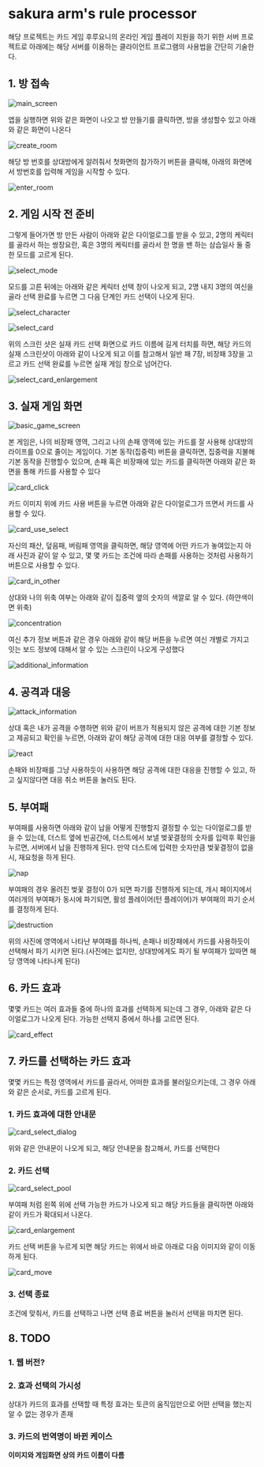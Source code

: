 # sakura arm's rule processor
해당 프로젝트는 카드 게임 후루요니의 온라인 게임 플레이 지원을 하기 위한 서버 프로젝트로 아래에는 해당 서버를 이용하는 클라이언트 프로그램의 사용법을 간단히 기술한다.

## 1. 방 접속
![main_screen](/image_for_readme/1_connect%20room/1_main_screen.PNG)

앱을 실행하면 위와 같은 화면이 나오고 방 만들기를 클릭하면, 방을 생성할수 있고 아래와 같은 화면이 나온다

![create_room](/image_for_readme/1_connect%20room/2_create_room.PNG)  

해당  방 번호를 상대방에게 알려줘서 첫화면의 참가하기 버튼을 클릭해, 아래의 화면에서 방번호를 입력해 게임을 시작할 수 있다.

![enter_room](/image_for_readme/1_connect%20room/3_enter_room.PNG)  

## 2. 게임 시작 전 준비
그렇게 들어가면 방 만든 사람이 아래와 같은 다이얼로그를 받을 수 있고, 2명의 케릭터를 골라서 하는 쌍장요란, 혹은 3명의 케릭터를 골라서 한
명을 밴 하는 삼습일사 둘 중 한 모드를 고르게 된다.

![select_mode](/image_for_readme/2_before_game_start/1_select_mode.PNG) 

모드를 고른 뒤에는 아래와 같은 케릭터 선택 창이 나오게 되고, 2명 내지 3명의 여신을 골라 선택 완료를 누르면 그 다음 단계인 카드 선택이 나오게 된다.  

![select_character](/image_for_readme/2_before_game_start/2_select_character.PNG)  

![select_card](/image_for_readme/2_before_game_start/3_select_card.PNG)

위의 스크린 샷은 실재 카드 선택 화면으로 카드 이름에 길게 터치를 하면, 해당 카드의 실재 스크린샷이 아래와 같이 나오게 되고 이를 참고해서 일반 패 7장, 비장패 3장을 고르고 카드 선택 완료를 누르면 실재 게임 창으로 넘어간다.  

![select_card_enlargement](/image_for_readme/2_before_game_start/4_select_card_enlargement.PNG)

## 3. 실재 게임 화면  
![basic_game_screen](/image_for_readme/3_basic_game_information/1_basic_game_screen.PNG)

본 게임은, 나의 비장패 영역, 그리고 나의 손패 영역에 있는 카드를 잘 사용해 상대방의 라이프를 0으로 줄이는 게임이다.
기본 동작(집중력) 버튼을 클릭하면, 집중력을 지불해 기본 동작을 진행할수 있으며, 손패 혹은 비장패에 있는 카드를 클릭하면 아래와 같은 화면을 통해
카드를 사용할 수 있다  

![card_click](/image_for_readme/3_basic_game_information/2_card_click.PNG)  

카드 이미지 위에 카드 사용 버튼을 누르면 아래와 같은 다이얼로그가 뜨면서 카드를 사용할 수 있다.  

![card_use_select](/image_for_readme/3_basic_game_information/3_card_use.PNG)

자신의 패산, 덮음패, 버림패 영역을 클릭하면, 해당 영역에 어떤 카드가 놓여있는지 아래 사진과 같이 알 수 있고, 몇 몇 카드는 조건에 따라 손패를 사용하는 것처럼 사용하기 버튼으로 사용할 수 있다.

![card_in_other](/image_for_readme/3_basic_game_information/4_card_image_in_other.PNG)

상대와 나의 위축 여부는 아래와 같이 집중력 옆의 숫자의 색깔로 알 수 있다. (하얀색이면 위축)

![concentration](/image_for_readme/3_basic_game_information/5_cocentration.jpg)  

여신 추가 정보 버튼과 같은 경우 아래와 같이 해당 버튼을 누르면 여신 개별로 가지고 잇는 보드 정보에 대해서 알 수 있는 스크린이 나오게 구성했다

![additional_information](/image_for_readme/3_basic_game_information/6_addtional_information.PNG)  

## 4. 공격과 대응
![attack_information](/image_for_readme/4_attack/1_attack_information.PNG)  

상대 혹은 내가 공격을 수행하면 위와 같이 버프가 적용되지 않은 공격에 대한 기본 정보고 제공되고 확인을 누르면, 아래와 같이 해당 공격에 대한 
대응 여부를 결정할 수 있다.  

![react](/image_for_readme/4_attack/2_react.PNG)

손패와 비장패를 그냥 사용하듯이 사용하면 해당 공격에 대한 대응을 진행할 수 있고, 하고 싶지않다면 대응 취소 버튼을 눌러도 된다.  

## 5. 부여패

부여패를 사용하면 아래와 같이 납을 어떻게 진행할지 결정할 수 있는 다이얼로그를 받을 수 있는데, 더스트 옆에 빈공간에, 더스트에서
보낼 벚꽃결정의 숫자를 입력후 확인을 누르면, 서버에서 납을 진행하게 된다. 만약 더스트에 입력한 숫자만큼 벚꽃결정이 없을시, 재요청을 하게 된다.

![nap](/image_for_readme/5_enchantment/1_nap.PNG)  

부여패의 경우 올려진 벚꽃 결정이 0가 되면 파기를 진행하게 되는데, 개시 페이지에서 여러개의 부여패가 동시에 파기되면, 활성 플레이어(턴 플레이어)가
부여패의 파기 순서를 결정하게 된다.

![destruction](/image_for_readme/5_enchantment/2_destruction.PNG)  

위의 사진에 영역에서 나타난 부여패를 하나씩, 손패나 비장패에서 카드를 사용하듯이 선택해서 파기 시키면 된다.(사진에는 없지만, 
상대방에게도 파기 될 부여패가 있따면 해당 영역에 나타나게 된다)

## 6. 카드 효과

몇몇 카드는 여러 효과들 중에 하나의 효과를 선택하게 되는데 그 경우, 아래와 같은 다이얼로그가 나오게 된다. 가능한 선택지 중에서 하나를 고르면 된다.

![card_effect](/image_for_readme/6_card_effect/1_select_card_effect.png)

## 7. 카드를 선택하는 카드 효과  

몇몇 카드는 특정 영역에서 카드를 골라서, 어떠한 효과를 불러일으키는데, 그 경우 아래와 같은 순서로, 카드를 고르게 된다.  


### 1. 카드 효과에 대한 안내문
![card_select_dialog](/image_for_readme/7_card_effect_card_select/1_card_select_dialog.jpg)   

위와 같은 안내문이 나오게 되고, 해당 안내문을 참고해서, 카드를 선택한다  

### 2. 카드 선택
![card_select_pool](/image_for_readme/7_card_effect_card_select/2_card_select_pool.jpg)  

부여패 처럼 왼쪽 위에 선택 가능한 카드가 나오게 되고 해당 카드들을 클릭하면 아래와 같이 카드가 확대되서 나온다.

![card_enlargement](/image_for_readme/7_card_effect_card_select/3_card_enlargement_select.jpg)  

카드 선택 버튼을 누르게 되면 해당 카드는 위에서 바로 아래로 다음 이미지와 같이 이동하게 된다.  

![card_move](/image_for_readme/7_card_effect_card_select/4_card_move.jpg)  

### 3. 선택 종료  

조건에 맞춰서, 카드를 선택하고 나면 선택 종료 버튼을 눌러서 선택을 마치면 된다.  

## 8. TODO
### 1. 웹 버전?
### 2. 효과 선택의 가시성
상대가 카드의 효과를 선택할 때 특정 효과는 토큰의 움직임만으로 어떤 선택을 했는지 알 수 없는 경우가 존재
### 3. 카드의 번역명이 바뀐 케이스
**이미지와 게임화면 상의 카드  이름이 다름**
















